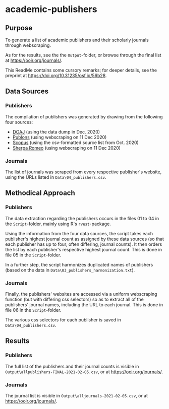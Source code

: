 # academic-publishers

## Purpose

To generate a list of academic publishers and their scholarly journals through webscraping.

As for the results, see the the `Output`-folder, or browse through the final list at https://ooir.org/journals/.

This ReadMe contains some cursory remarks; for deeper details, see the preprint at https://doi.org/10.31235/osf.io/56b28. 

## Data Sources

### Publishers
The compilation of publishers was generated by drawing from the following four sources:

* [DOAJ](https://doaj.org/) (using the data dump in Dec. 2020)
* [Publons](https://publons.com/about/home/) (using webscraping on 11 Dec 2020)
* [Scopus](https://www.scopus.com/) (using the csv-formatted source list from Oct. 2020)
* [Sherpa Romeo](https://v2.sherpa.ac.uk/view/publisher_list/1.html) (using webscraping on 11 Dec 2020)

### Journals
The list of journals was scraped from every respective publisher's website, using the URLs listed in `Data\04_publishers.csv`.

## Methodical Approach

### Publishers

The data extraction regarding the publishers occurs in the files 01 to 04 in the `Script`-folder, mainly using R's `rvest`-package.

Using the information from the four data sources, the script takes each publisher's highest journal count as assigned by these data sources (so that each publisher has up to four, often differing, journal counts). It then orders the list by each publisher's respective highest journal count. This is done in file 05 in the `Script`-folder.

In a further step, the script harmonizes duplicated names of publishers (based on the data in `Data\03_publishers_harmonization.txt`). 

### Journals

Finally, the publishers' websites are accessed via a uniform webscraping function (but with differing css selectors) so as to extract all of the publishers' journal names, including the URL to each journal. This is done in file 06 in the `Script`-folder. 

The various css selectors for each publisher is saved in `Data\04_publishers.csv`.

## Results

### Publishers

The full list of the publishers and their journal counts is visible in `Output\allpublishers-FINAL-2021-02-05.csv`, or at https://ooir.org/journals/.

### Journals

The journal list is visible in `Output\alljournals-2021-02-05.csv`, or at https://ooir.org/journals/.
